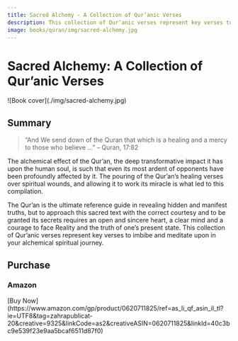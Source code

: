 ```yaml
---
title: Sacred Alchemy - A Collection of Qur’anic Verses
description: This collection of Qur’anic verses represent key verses to imbibe and meditate upon in your alchemical spiritual journey from self to soul.
image: books/quran/img/sacred-alchemy.jpg
---
```


# Sacred Alchemy: A Collection of Qur’anic Verses

<div markdown="1" class="cover-image">
![Book cover](./img/sacred-alchemy.jpg)
</div>

## Summary

> “And We send down of the Quran that which is a healing and a mercy to those who believe …” – Quran, 17:82

The alchemical effect of the Qur’an, the deep transformative impact it has upon the human soul, is such that even its most ardent of opponents have been profoundly affected by it. The pouring of the Qur’an’s healing verses over spiritual wounds, and allowing it to work its miracle is what led to this compilation.

The Qur’an is the ultimate reference guide in revealing hidden and manifest truths, but to approach this sacred text with the correct courtesy and to be granted its secrets requires an open and sincere heart, a clear mind and a courage to face Reality and the truth of one’s present state. This collection of Qur’anic verses represent key verses to imbibe and meditate upon in your alchemical spiritual journey.

## Purchase

### Amazon

<div markdown="3" class="purchase-link">
[Buy Now](https://www.amazon.com/gp/product/0620711825/ref=as_li_qf_asin_il_tl?ie=UTF8&tag=zahrapublicat-20&creative=9325&linkCode=as2&creativeASIN=0620711825&linkId=40c3bc9e539f23e9aa5bcaf6511d87f0)
</div>
